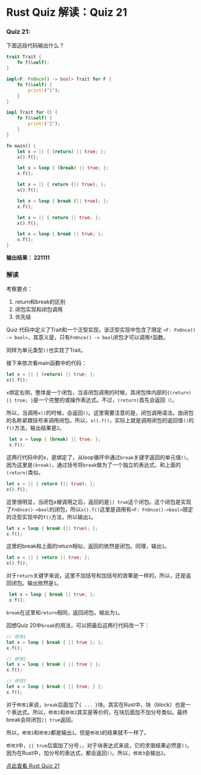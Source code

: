 # Rust Quiz 解读：Quiz 21

### Quiz  21: 

下面这段代码输出什么？

```rust
trait Trait {
    fn f(&self);
}

impl<F: FnOnce() -> bool> Trait for F {
    fn f(&self) {
        print!("1");
    }
}

impl Trait for () {
    fn f(&self) {
        print!("2");
    }
}

fn main() {
    let x = || { (return) || true; };
    x().f();

    let x = loop { (break) || true; };
    x.f();

    let x = || { return (|| true); };
    x().f();

    let x = loop { break (|| true); };
    x.f();

    let x = || { return || true; };
    x().f();

    let x = loop { break || true; };
    x.f();
}

```

**输出结果： 221111**

### 解读

考察要点：

1. return和break的区别
2. 闭包实现和闭包调用
3. 优先级

Quiz 代码中定义了Trait和一个泛型实现，该泛型实现中包含了限定 `<F: FnOnce() -> bool>`，其意义是，只有`FnOnce() -> bool`闭包才可以调用`f`函数。

同样为单元类型`()`也实现了Trait。

接下来依次看main函数中的代码：

```rust
let x = || { (return) || true; };
x().f();
```

`x`绑定右侧，整体是一个闭包，当该闭包调用的时候，其闭包体内部的`{(return) || true; }`是一个完整的或操作表达式。不过，`(return)`首先会返回`（）`。

所以，当调用`x()`的时候，会返回`()`。这里需要注意的是，闭包调用语法。由闭包的名称紧跟括号来调用闭包。所以，`x().f()`，实际上就是调用闭包的返回值`()`的`f()`方法，输出结果是`2`。

```rust
 let x = loop { (break) || true; };
 x.f();
```

这两行代码中的x，是绑定了，从loop循环中通过`break`关键字返回的单元值`()`。因为这里是`(break)`，通过括号将`break`做为了一个独立的表达式，和上面的`(return)`类似。

```rust
let x = || { return (|| true); };
x().f();
```

这里很明显，当闭包x被调用之后，返回的是`|| true`这个闭包。这个闭包是实现了`FnOnce()->bool`的闭包，所以`x().f()`这里是调用有`<F: FnOnce()->bool>`限定的泛型实现中的`f()`方法，所以输出`1`。

```rust
let x = loop { break (|| true); };
x.f();
```

这里的break和上面的return相似，返回的依然是闭包。同理，输出`1`。

```rust
let x = || { return || true; };
x().f();
```

对于`return`关键字来说，这里不加括号和加括号的效果是一样的，所以，还是返回闭包。输出依然是`1`。

```rust
 let x = loop { break || true; };
 x.f();
```

`break`在这里和`return`相同，返回闭包，输出为`1`。

回想Quiz 20中`break`的用法，可以把最后这两行代码改一下：

```rust
// 修改1
let x = loop { break { || true }; };
x.f();

// 修改2
let x = loop { break { || true } };
x.f();

// 修改3
let x = loop { break { || true; } };
x.f();
```


对于`修改1`来说，`break`后面加了`{ ... }`块。其实在Rust中，块（block）也是一个表达式。所以，`修改1`和`修改2`其实是等价的，在块后面加不加分号类似。最终break会将闭包`|| true`返回。

所以，`修改1`和`修改2`都是输出`1`。但是`修改3`的结果就不一样了。

`修改3`中，`|| true`后面加了分号`;`，对于块表达式来说，它的求值结果必然是`()`。因为在Rust中，加分号的表达式，都会返回`()`。所以，`修改3`会输出`2`。

[点此查看 Rust Quiz 21](https://dtolnay.github.io/rust-quiz/21)